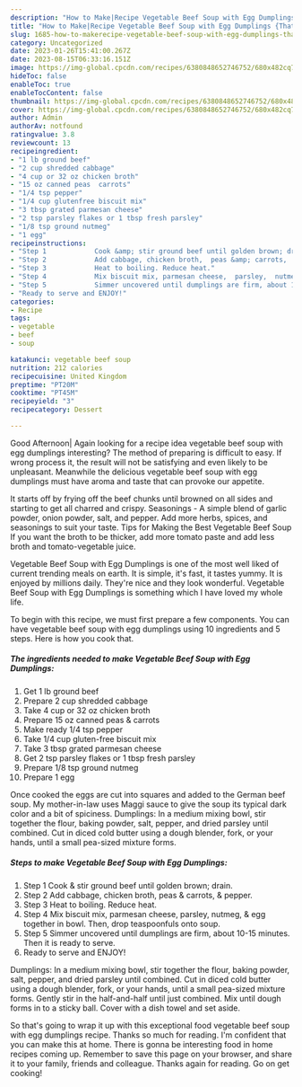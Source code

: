 ```yaml
---
description: "How to Make|Recipe Vegetable Beef Soup with Egg Dumplings {That is Simple"
title: "How to Make|Recipe Vegetable Beef Soup with Egg Dumplings {That is Simple"
slug: 1685-how-to-makerecipe-vegetable-beef-soup-with-egg-dumplings-that-is-simple
category: Uncategorized
date: 2023-01-26T15:41:00.267Z
date: 2023-08-15T06:33:16.151Z
image: https://img-global.cpcdn.com/recipes/6380848652746752/680x482cq70/vegetable-beef-soup-with-egg-dumplings-recipe-main-photo.jpg
hideToc: false
enableToc: true
enableTocContent: false
thumbnail: https://img-global.cpcdn.com/recipes/6380848652746752/680x482cq70/vegetable-beef-soup-with-egg-dumplings-recipe-main-photo.jpg
cover: https://img-global.cpcdn.com/recipes/6380848652746752/680x482cq70/vegetable-beef-soup-with-egg-dumplings-recipe-main-photo.jpg
author: Admin
authorAv: notfound
ratingvalue: 3.8
reviewcount: 13
recipeingredient:
- "1 lb ground beef"
- "2 cup shredded cabbage"
- "4 cup or 32 oz chicken broth"
- "15 oz canned peas  carrots"
- "1/4 tsp pepper"
- "1/4 cup glutenfree biscuit mix"
- "3 tbsp grated parmesan cheese"
- "2 tsp parsley flakes or 1 tbsp fresh parsley"
- "1/8 tsp ground nutmeg"
- "1 egg"
recipeinstructions:
- "Step 1            Cook &amp; stir ground beef until golden brown; drain."
- "Step 2            Add cabbage, chicken broth,  peas &amp; carrots,  &amp; pepper."
- "Step 3            Heat to boiling. Reduce heat."
- "Step 4            Mix biscuit mix, parmesan cheese,  parsley,  nutmeg, &amp; egg together in bowl. Then, drop teaspoonfuls onto soup."
- "Step 5            Simmer uncovered until dumplings are firm, about 10-15 minutes. Then it is ready to serve."
- "Ready to serve and ENJOY!"
categories:
- Recipe
tags:
- vegetable
- beef
- soup

katakunci: vegetable beef soup 
nutrition: 212 calories
recipecuisine: United Kingdom
preptime: "PT20M"
cooktime: "PT45M"
recipeyield: "3"
recipecategory: Dessert

---
```



Good Afternoon| Again looking for a recipe idea vegetable beef soup with egg dumplings interesting? The method of preparing is difficult to easy. If wrong process it, the result will not be satisfying and even likely to be unpleasant. Meanwhile the delicious vegetable beef soup with egg dumplings must have aroma and taste that can provoke our appetite.





It starts off by frying off the beef chunks until browned on all sides and starting to get all charred and crispy. Seasonings - A simple blend of garlic powder, onion powder, salt, and pepper. Add more herbs, spices, and seasonings to suit your taste. Tips for Making the Best Vegetable Beef Soup If you want the broth to be thicker, add more tomato paste and add less broth and tomato-vegetable juice.

Vegetable Beef Soup with Egg Dumplings is one of the most well liked of current trending meals on earth. It is simple, it's fast, it tastes yummy. It is enjoyed by millions daily. They're nice and they look wonderful. Vegetable Beef Soup with Egg Dumplings is something which I have loved my whole life.


To begin with this recipe, we must first prepare a few components. You can have vegetable beef soup with egg dumplings using 10 ingredients and 5 steps. Here is how you cook that.

<!--inarticleads1-->

##### The ingredients needed to make Vegetable Beef Soup with Egg Dumplings:

1. Get 1 lb ground beef
1. Prepare 2 cup shredded cabbage
1. Take 4 cup or 32 oz chicken broth
1. Prepare 15 oz canned peas &amp; carrots
1. Make ready 1/4 tsp pepper
1. Take 1/4 cup gluten-free biscuit mix
1. Take 3 tbsp grated parmesan cheese
1. Get 2 tsp parsley flakes or 1 tbsp fresh parsley
1. Prepare 1/8 tsp ground nutmeg
1. Prepare 1 egg


Once cooked the eggs are cut into squares and added to the German beef soup. My mother-in-law uses Maggi sauce to give the soup its typical dark color and a bit of spiciness. Dumplings: In a medium mixing bowl, stir together the flour, baking powder, salt, pepper, and dried parsley until combined. Cut in diced cold butter using a dough blender, fork, or your hands, until a small pea-sized mixture forms. 

<!--inarticleads2-->

##### Steps to make Vegetable Beef Soup with Egg Dumplings:

1. Step 1            Cook &amp; stir ground beef until golden brown; drain.
1. Step 2            Add cabbage, chicken broth,  peas &amp; carrots,  &amp; pepper.
1. Step 3            Heat to boiling. Reduce heat.
1. Step 4            Mix biscuit mix, parmesan cheese,  parsley,  nutmeg, &amp; egg together in bowl. Then, drop teaspoonfuls onto soup.
1. Step 5            Simmer uncovered until dumplings are firm, about 10-15 minutes. Then it is ready to serve.
1. Ready to serve and ENJOY!

Dumplings: In a medium mixing bowl, stir together the flour, baking powder, salt, pepper, and dried parsley until combined. Cut in diced cold butter using a dough blender, fork, or your hands, until a small pea-sized mixture forms. Gently stir in the half-and-half until just combined. Mix until dough forms in to a sticky ball. Cover with a dish towel and set aside. 

So that's going to wrap it up with this exceptional food vegetable beef soup with egg dumplings recipe. Thanks so much for reading. I'm confident that you can make this at home. There is gonna be interesting food in home recipes coming up. Remember to save this page on your browser, and share it to your family, friends and colleague. Thanks again for reading. Go on get cooking!
